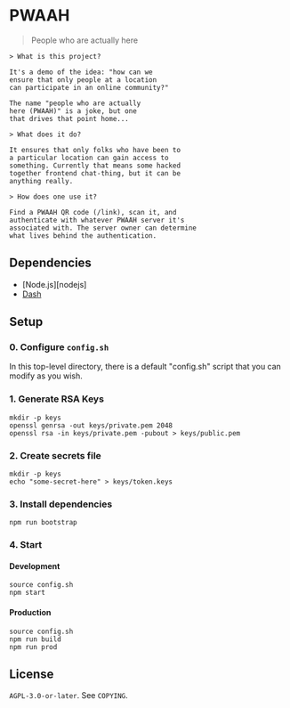 # PWAAH

> People who are actually here

```
> What is this project?

It's a demo of the idea: "how can we
ensure that only people at a location
can participate in an online community?"

The name "people who are actually
here (PWAAH)" is a joke, but one
that drives that point home...

> What does it do?

It ensures that only folks who have been to
a particular location can gain access to
something. Currently that means some hacked
together frontend chat-thing, but it can be
anything really.

> How does one use it?

Find a PWAAH QR code (/link), scan it, and
authenticate with whatever PWAAH server it's
associated with. The server owner can determine
what lives behind the authentication.

```

Dependencies
--------------------------------------------------

 * [Node.js][nodejs]
 * [Dash][dash]

[node]: https://en.wikipedia.org/wiki/Nodejs
[dash]: https://en.wikipedia.org/wiki/Almquist_shell

Setup
--------------------------------------------------

### 0. Configure `config.sh`

In this top-level directory, there is a default "config.sh" script
that you can modify as you wish.


### 1. Generate RSA Keys

```
mkdir -p keys
openssl genrsa -out keys/private.pem 2048
openssl rsa -in keys/private.pem -pubout > keys/public.pem
```

### 2. Create secrets file

```
mkdir -p keys
echo "some-secret-here" > keys/token.keys
```

### 3. Install dependencies

```
npm run bootstrap
```

### 4. Start

#### Development

```
source config.sh
npm start
```

#### Production

```
source config.sh
npm run build
npm run prod
```

License
--------------------

`AGPL-3.0-or-later`. See `COPYING`.
